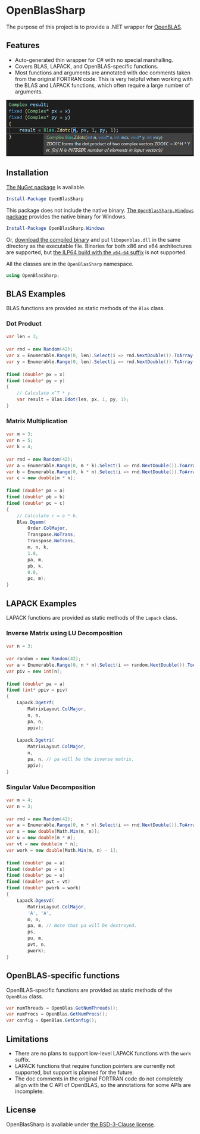 # OpenBlasSharp

The purpose of this project is to provide a .NET wrapper for [OpenBLAS](https://github.com/OpenMathLib/OpenBLAS).



## Features

* Auto-generated thin wrapper for C# with no special marshalling.
* Covers BLAS, LAPACK, and OpenBLAS-specific functions.
* Most functions and arguments are annotated with doc comments taken from the original FORTRAN code.
This is very helpful when working with the BLAS and LAPACK functions, which often require a large number of arguments.

![An example screenshot shows the doc comment of a BLAS function.](screenshot.png)



## Installation

[The NuGet package](https://www.nuget.org/packages/OpenBlasSharp) is available.

```ps1
Install-Package OpenBlasSharp
```

This package does not include the native binary.
[The `OpenBlasSharp.Windows` package](https://www.nuget.org/packages/OpenBlasSharp.Windows) provides the native binary for Windows.

```ps1
Install-Package OpenBlasSharp.Windows
```

Or, [download the compiled binary](https://github.com/OpenMathLib/OpenBLAS/releases) and put `libopenblas.dll` in the same directory as the executable file.
Binaries for both x86 and x64 architectures are supported, but [the ILP64 build with the `x64-64` suffix](https://github.com/OpenMathLib/OpenBLAS/blob/develop/docs/distributing.md#ilp64-interface-builds) is not supported.

All the classes are in the `OpenBlasSharp` namespace.

```cs
using OpenBlasSharp;
```



## BLAS Examples

BLAS functions are provided as static methods of the `Blas` class.

### Dot Product

```cs
var len = 3;

var rnd = new Random(42);
var x = Enumerable.Range(0, len).Select(i => rnd.NextDouble()).ToArray();
var y = Enumerable.Range(0, len).Select(i => rnd.NextDouble()).ToArray();

fixed (double* px = x)
fixed (double* py = y)
{
    // Calculate x^T * y.
    var result = Blas.Ddot(len, px, 1, py, 1);
}
```

### Matrix Multiplication

```cs
var m = 3;
var n = 5;
var k = 4;

var rnd = new Random(42);
var a = Enumerable.Range(0, m * k).Select(i => rnd.NextDouble()).ToArray();
var b = Enumerable.Range(0, k * n).Select(i => rnd.NextDouble()).ToArray();
var c = new double[m * n];

fixed (double* pa = a)
fixed (double* pb = b)
fixed (double* pc = c)
{
    // Calculate c = a * b.
    Blas.Dgemm(
        Order.ColMajor,
        Transpose.NoTrans,
        Transpose.NoTrans,
        m, n, k,
        1.0,
        pa, m,
        pb, k,
        0.0,
        pc, m);
}
```



## LAPACK Examples

LAPACK functions are provided as static methods of the `Lapack` class.

### Inverse Matrix using LU Decomposition

```cs
var n = 3;

var random = new Random(42);
var a = Enumerable.Range(0, n * n).Select(i => random.NextDouble()).ToArray();
var piv = new int[n];

fixed (double* pa = a)
fixed (int* ppiv = piv)
{
    Lapack.Dgetrf(
        MatrixLayout.ColMajor,
        n, n,
        pa, n,
        ppiv);

    Lapack.Dgetri(
        MatrixLayout.ColMajor,
        n,
        pa, n, // pa will be the inverse matrix.
        ppiv);
}
```

### Singular Value Decomposition

```cs
var m = 4;
var n = 3;

var rnd = new Random(42);
var a = Enumerable.Range(0, m * n).Select(i => rnd.NextDouble()).ToArray();
var s = new double[Math.Min(m, n)];
var u = new double[m * m];
var vt = new double[n * n];
var work = new double[Math.Min(m, n) - 1];

fixed (double* pa = a)
fixed (double* ps = s)
fixed (double* pu = u)
fixed (double* pvt = vt)
fixed (double* pwork = work)
{
    Lapack.Dgesvd(
        MatrixLayout.ColMajor,
        'A', 'A',
        m, n,
        pa, m, // Note that pa will be destroyed.
        ps,
        pu, m,
        pvt, n,
        pwork);
}
```



## OpenBLAS-specific functions

OpenBLAS-specific functions are provided as static methods of the `OpenBlas` class.

```cs
var numThreads = OpenBlas.GetNumThreads();
var numProcs = OpenBlas.GetNumProcs();
var config = OpenBlas.GetConfig();
```



## Limitations

* There are no plans to support low-level LAPACK functions with the `work` suffix.
* LAPACK functions that require function pointers are currently not supported, but support is planned for the future.
* The doc comments in the original FORTRAN code do not completely align with the C API of OpenBLAS, so the annotations for some APIs are incomplete.



## License
OpenBlasSharp is available under [the BSD-3-Clause license](LICENSE.txt).
